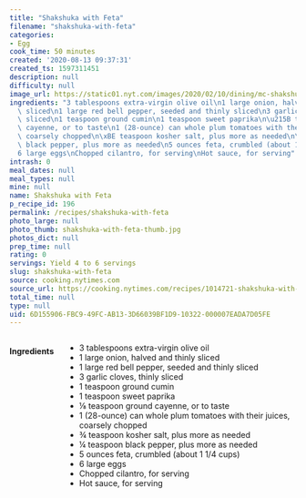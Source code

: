 ```yaml
---
title: "Shakshuka with Feta"
filename: "shakshuka-with-feta"
categories:
- Egg
cook_time: 50 minutes
created: '2020-08-13 09:37:31'
created_ts: 1597311451
description: null
difficulty: null
image_url: https://static01.nyt.com/images/2020/02/10/dining/mc-shakshuka/mc-shakshuka-articleLarge.jpg
ingredients: "3 tablespoons extra-virgin olive oil\n1 large onion, halved and thinly\
  \ sliced\n1 large red bell pepper, seeded and thinly sliced\n3 garlic cloves, thinly\
  \ sliced\n1 teaspoon ground cumin\n1 teaspoon sweet paprika\n\u215B teaspoon ground\
  \ cayenne, or to taste\n1 (28-ounce) can whole plum tomatoes with their juices,\
  \ coarsely chopped\n\xBE teaspoon kosher salt, plus more as needed\n\xBC teaspoon\
  \ black pepper, plus more as needed\n5 ounces feta, crumbled (about 1 1/4 cups)\n\
  6 large eggs\nChopped cilantro, for serving\nHot sauce, for serving"
intrash: 0
meal_dates: null
meal_types: null
mine: null
name: Shakshuka with Feta
p_recipe_id: 196
permalink: /recipes/shakshuka-with-feta
photo_large: null
photo_thumb: shakshuka-with-feta-thumb.jpg
photos_dict: null
prep_time: null
rating: 0
servings: Yield 4 to 6 servings
slug: shakshuka-with-feta
source: cooking.nytimes.com
source_url: https://cooking.nytimes.com/recipes/1014721-shakshuka-with-feta
total_time: null
type: null
uid: 6D155906-FBC9-49FC-AB13-3D66039BF1D9-10322-000007EADA7D05FE
---
```

<div class="large-8 medium-7 columns" id="writeup">	</div><!-- #writeup -->
</div><!-- #row-one -->
<div class="row" id="row-two">	<div class="medium-4 small-5 columns" id="ingredients"><h4>Ingredients</h4><div class="box box-ingredients content"><ul>
<li>3 tablespoons extra-virgin olive oil</li>
<li>1 large onion, halved and thinly sliced</li>
<li>1 large red bell pepper, seeded and thinly sliced</li>
<li>3 garlic cloves, thinly sliced</li>
<li>1 teaspoon ground cumin</li>
<li>1 teaspoon sweet paprika</li>
<li>⅛ teaspoon ground cayenne, or to taste</li>
<li>1 (28-ounce) can whole plum tomatoes with their juices, coarsely chopped</li>
<li>¾ teaspoon kosher salt, plus more as needed</li>
<li>¼ teaspoon black pepper, plus more as needed</li>
<li>5 ounces feta, crumbled (about 1 1/4 cups)</li>
<li>6 large eggs</li>
<li>Chopped cilantro, for serving</li>
<li>Hot sauce, for serving</li>
</ul>
</div>	</div>	<div class="medium-6 small-7 columns" id="directions">	</div>